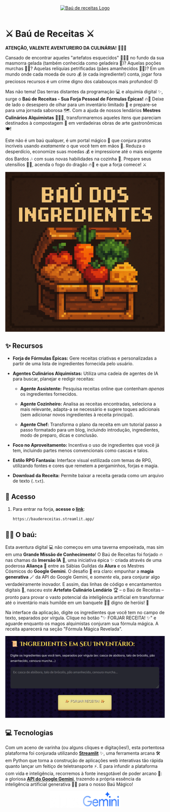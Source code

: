 <div align="center">
  <a href="https://baudereceitas.streamlit.app/">
    <img src="assets/bau_de_receitas.png" alt="Baú de receitas Logo" width="150px"/>
  </a>
</div>
<br>
<p align="center">
  <a href="https://baudereceitas.streamlit.app" target="_blank" rel="noopener noreferrer"></a>
</p>

# ⚔️ Baú de Receitas ⚔️

**ATENÇÃO, VALENTE AVENTUREIRO DA CULINÁRIA!** 🧑‍🍳✨

Cansado de encontrar aqueles "artefatos esquecidos" 🥔🧅🥕 no fundo da sua masmorra gelada (também conhecida como geladeira 🧊)? Aquelas poções murchas 🧪🥦? Aquelas relíquias petrificadas (pães amanhecidos 🍞🗿)? Em um mundo onde cada moeda de ouro 💰 (e cada ingrediente!) conta, jogar fora preciosos recursos é um crime digno dos calabouços mais profundos! 😠

Mas não tema! Das terras distantes da programação 💻 e alquimia digital ✨, surge o **Baú de Receitas - Sua Forja Pessoal de Fórmulas Épicas!** 🔥📜 Deixe de lado o desespero de olhar para um inventário limitado 🎒 e prepare-se para uma jornada saborosa 🗺️. Com a ajuda de nossos lendários **Mestres Culinários Alquimistas** 🧙‍♂️🍲, transformaremos aqueles itens que pareciam destinados à compostagem 🌱 em verdadeiras obras de arte gastronômicas 🍽️!

Este não é um baú qualquer, é um portal mágico 🔮 que conjura pratos incríveis usando *exatamente* o que você tem em mãos 🙌. Reduza o desperdício, economize suas moedas 💰 e impressione até o mais exigente dos Bardos 🎶 com suas novas habilidades na cozinha 💪. Prepare seus utensílios 🔪🥘, acenda o fogo do dragão 🔥🐉 e que a forja comece! ⚔️

![Preview](assets/logo.png)

## ✨ Recursos

* **Forja de Fórmulas Épicas:** Gere receitas criativas e personalizadas a partir de uma lista de ingredientes fornecida pelo usuário.

* **Agentes Culinários Alquimistas:** Utiliza uma cadeia de agentes de IA para buscar, planejar e redigir receitas:

    * **Agente Assistente:** Pesquisa receitas online que contenham *apenas* os ingredientes fornecidos.

    * **Agente Cozinheiro:** Analisa as receitas encontradas, seleciona a mais relevante, adapta-a se necessário e sugere toques adicionais (sem adicionar novos ingredientes à receita principal).

    * **Agente Chef:** Transforma o plano da receita em um tutorial passo a passo formatado para um blog, incluindo introdução, ingredientes, modo de preparo, dicas e conclusão.

* **Foco no Aproveitamento:** Incentiva o uso de ingredientes que você já tem, incluindo partes menos convencionais como cascas e talos.

* **Estilo RPG Fantasia:** Interface visual estilizada com temas de RPG, utilizando fontes e cores que remetem a pergaminhos, forjas e magia.

* **Download da Receita:** Permite baixar a receita gerada como um arquivo de texto (`.txt`).

## 🚀 Acesso

1.  Para entrar na forja, **acesse o [link](https://baudereceitas.streamlit.app/)**:

    ```bash
    https://baudereceitas.streamlit.app/
    ```

## 🧙‍♂️ O baú:
Esta aventura digital 💻 não começou em uma taverna empoeirada, mas sim em uma **Grande Missão de Conhecimento**! O Baú de Receitas foi forjado 🔥 nas chamas da **Imersão IA** 🧠, uma iniciativa épica ✨ criada através de uma poderosa **Aliança** 🤝 entre as Sábias Guildas da **Alura** e os Mestres Cósmicos do **Google Gemini**. O desafio 🎯 era claro: empunhar a **magia generativa** 🪄 da API do Google Gemini, e *somente* ela, para conjurar algo verdadeiramente inovador. E assim, das linhas de código e encantamentos digitais 📜, nasceu este **Artefato Culinário Lendário** 🏆 – o Baú de Receitas – pronto para provar o vasto potencial da inteligência artificial em transformar até o inventário mais humilde em um banquete 🍗🥘 digno de heróis! 🚀

Na interface da aplicação, digite os ingredientes que você tem no campo de texto, separados por vírgula. Clique no botão "✨ FORJAR RECEITA! ✨" e aguarde enquanto os magos alquimistas conjuram sua fórmula mágica. A receita aparecerá na seção "Fórmula Mágica Revelada".

![Forja](assets/forja.png)

## 💻 Tecnologias

Com um aceno de varinha (ou alguns cliques e digitações!), esta portentosa plataforma foi conjurada utilizando [**Streamlit**](https://github.com/streamlit/streamlit) ✨, uma ferramenta arcana 🛠️ em Python que torna a construção de aplicações web interativas tão rápida quanto lançar um feitiço de teletransporte ⚡. E para infundir a plataforma com vida e inteligência, recorremos à fonte inesgotável de poder arcano 🔮: a gloriosa [**API do Google Gemini**](https://ai.google.dev/gemini-api/docs?hl=pt-br), trazendo a própria essência da inteligência artificial generativa 🧠✨ para o nosso Baú Mágico!

<div style="display: flex; justify-content: center;">
  <img src="assets/alura.png" alt="Alura" width="20%" />
  <img src="assets/gemini.png" alt="Google Gemini" width="24%" />
</div>